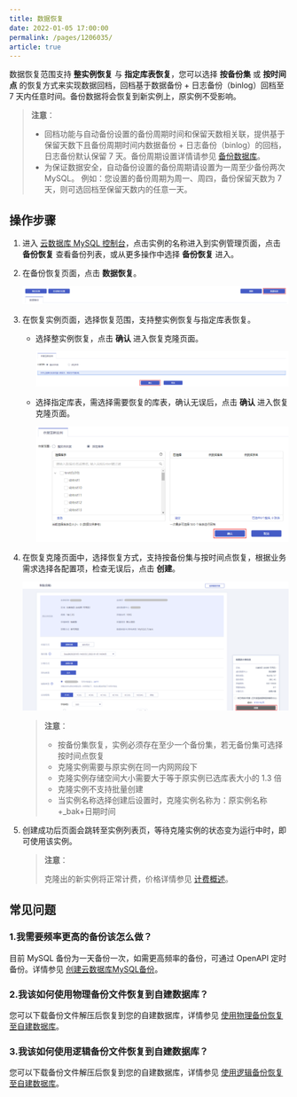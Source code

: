 ```yaml
---
title: 数据恢复
date: 2022-01-05 17:00:00
permalink: /pages/1206035/
article: true
---
```



数据恢复范围支持 **整实例恢复** 与 **指定库表恢复**，您可以选择 **按备份集** 或 **按时间点** 的恢复方式来实现数据回档，回档基于数据备份 + 日志备份（binlog）回档至 7 天内任意时间。备份数据将会恢复到新实例上，原实例不受影响。

> **注意**：
>
> - 回档功能与自动备份设置的备份周期时间和保留天数相关联，提供基于保留天数下且备份周期时间内数据备份 + 日志备份（binlog）的回档，日志备份默认保留 7 天。备份周期设置详情请参见 [备份数据库](./00.备份数据库.md)。
> - 为保证数据安全，自动备份设置的备份周期请设置为一周至少备份两次 MySQL。 例如：您设置的备份周期为周一、周四，备份保留天数为 7 天，则可选回档至保留天数内的任意一天。

## 操作步骤

1. 进入 [云数据库 MySQL 控制台](https://console.capitalonline.net/dbinstances)，点击实例的名称进入到实例管理页面，点击 **备份恢复** 查看备份列表，或从更多操作中选择 **备份恢复** 进入。

2. 在备份恢复页面，点击 **数据恢复**。

   ![recovery_list](./../../pic/recovery_list.png)

3. 在恢复实例页面，选择恢复范围，支持整实例恢复与指定库表恢复。

   + 选择整实例恢复，点击 **确认** 进入恢复克隆页面。

     ![recovery_console](./../../pic/recovery_console.png)

   + 选择指定库表，需选择需要恢复的库表，确认无误后，点击 **确认** 进入恢复克隆页面。

     ![recovery_console1](./../../pic/recovery_console1.png)

4. 在恢复克隆页面中，选择恢复方式，支持按备份集与按时间点恢复，根据业务需求选择各配置项，检查无误后，点击 **创建**。

   ![recovery_buy](./../../pic/recovery_buy.png)

   > **注意**：
   >
   > + 按备份集恢复，实例必须存在至少一个备份集，若无备份集可选择按时间点恢复
   > + 克隆实例需要与原实例在同一内网网段下
   > + 克隆实例存储空间大小需要大于等于原实例已选库表大小的 1.3 倍
   > + 克隆实例不支持批量创建
   > + 当实例名称选择创建后设置时，克隆实例名称为：原实例名称+_bak+日期时间

5. 创建成功后页面会跳转至实例列表页，等待克隆实例的状态变为运行中时，即可使用该实例。

   > **注意**：
   >
   > 克隆出的新实例将正常计费，价格详情参见 [计费概述](./../../03.购买指南/00.计费概述.md)。

## 常见问题

### 1.我需要频率更高的备份该怎么做？

目前 MySQL 备份为一天备份一次，如需更高频率的备份，可通过 OpenAPI 定时备份。详情参见 [创建云数据库MySQL备份](./../../08.API文档/04.备份相关接口/00.创建云数据库MySQL备份.md)。

### 2.我该如何使用物理备份文件恢复到自建数据库？

您可以下载备份文件解压后恢复到您的自建数据库，详情参见 [使用物理备份恢复至自建数据库](./../../05.最佳实践/05.使用物理备份恢复至自建数据库.md)。

### 3.我该如何使用逻辑备份文件恢复到自建数据库？

您可以下载备份文件解压后恢复到您的自建数据库，详情参见 [使用逻辑备份恢复至自建数据库](./../../05.最佳实践/06.使用逻辑备份恢复至自建数据库.md)。
